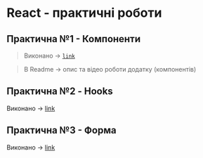 # React - практичні роботи
## Практична №1 - Компоненти 
> Виконано -> <code style="color : green">[link](https://github.com/koretskyiii/React/tree/main/lab1/piano)</code>

> В Readme -> опис та відео роботи додатку (компонентів)

## Практична №2 - Hooks 
Виконано -> [link](https://github.com/koretskyiii/React/tree/main/lab2/lab2-hooks/src)

## Практична №3 - Форма
Виконано -> [link](https://github.com/koretskyiii/React/blob/main/lab3/src/App.jsx)
